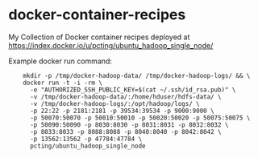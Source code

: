 docker-container-recipes
========================

My Collection of Docker container recipes deployed at https://index.docker.io/u/pcting/ubuntu_hadoop_single_node/

Example docker run command:

        mkdir -p /tmp/docker-hadoop-data/ /tmp/docker-hadoop-logs/ && \
        docker run -t -i -rm \
          -e "AUTHORIZED_SSH_PUBLIC_KEY=$(cat ~/.ssh/id_rsa.pub)" \
          -v /tmp/docker-hadoop-data/:/home/hduser/hdfs-data/ \
          -v /tmp/docker-hadoop-logs/:/opt/hadoop/logs/ \
          -p 22:22 -p 2181:2181 -p 39534:39534 -p 9000:9000 \
          -p 50070:50070 -p 50010:50010 -p 50020:50020 -p 50075:50075 \
          -p 50090:50090 -p 8030:8030 -p 8031:8031 -p 8032:8032 \
          -p 8033:8033 -p 8088:8088 -p 8040:8040 -p 8042:8042 \
          -p 13562:13562 -p 47784:47784 \
          pcting/ubuntu_hadoop_single_node
